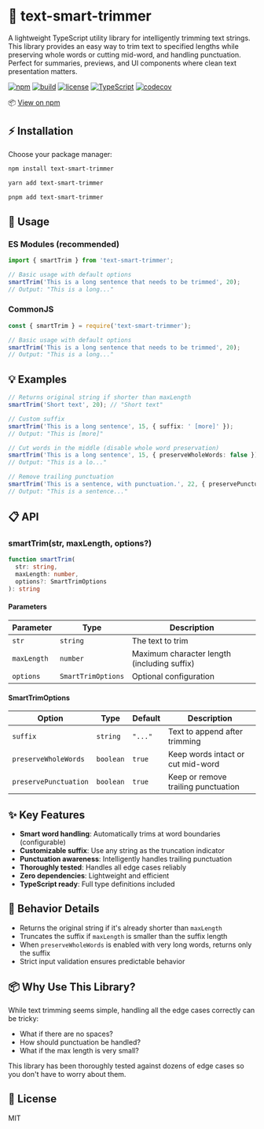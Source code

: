 # 📝 text-smart-trimmer

A lightweight TypeScript utility library for intelligently trimming text strings. This library provides an easy way to trim text to specified lengths while preserving whole words or cutting mid-word, and handling punctuation. Perfect for summaries, previews, and UI components where clean text presentation matters.

[![npm](https://img.shields.io/npm/v/text-smart-trimmer)](https://www.npmjs.com/package/text-smart-trimmer)
[![build](https://img.shields.io/github/actions/workflow/status/vaidehimani/text-smart-trimmer/ci.yml?branch=main)](https://github.com/vaidehimani/text-smart-trimmer/actions)
[![license](https://img.shields.io/github/license/vaidehimani/text-smart-trimmer)](LICENSE)
[![TypeScript](https://img.shields.io/badge/TypeScript-supported-blue?logo=typescript)](tsconfig.json)
[![codecov](https://codecov.io/gh/vaidehimani/text-smart-trimmer/branch/main/graph/badge.svg)](https://codecov.io/gh/vaidehimani/text-smart-trimmer)


📦 [View on npm](https://www.npmjs.com/package/text-smart-trimmer)

## ⚡ Installation

Choose your package manager:

```bash
npm install text-smart-trimmer
```

```bash
yarn add text-smart-trimmer
```

```bash
pnpm add text-smart-trimmer
```

## 🚀 Usage

### ES Modules (recommended)

```typescript
import { smartTrim } from 'text-smart-trimmer';

// Basic usage with default options
smartTrim('This is a long sentence that needs to be trimmed', 20);
// Output: "This is a long..."
```

### CommonJS

```javascript
const { smartTrim } = require('text-smart-trimmer');

// Basic usage with default options
smartTrim('This is a long sentence that needs to be trimmed', 20);
// Output: "This is a long..."
```

## 💡 Examples

```typescript
// Returns original string if shorter than maxLength
smartTrim('Short text', 20); // "Short text"

// Custom suffix
smartTrim('This is a long sentence', 15, { suffix: ' [more]' });
// Output: "This is [more]"

// Cut words in the middle (disable whole word preservation)
smartTrim('This is a long sentence', 15, { preserveWholeWords: false });
// Output: "This is a lo..."

// Remove trailing punctuation
smartTrim('This is a sentence, with punctuation.', 22, { preservePunctuation: false });
// Output: "This is a sentence..."
```

## 📋 API

### smartTrim(str, maxLength, options?)

```typescript
function smartTrim(
  str: string,
  maxLength: number,
  options?: SmartTrimOptions
): string
```

#### Parameters

| Parameter | Type | Description |
|-----------|------|-------------|
| `str` | `string` | The text to trim |
| `maxLength` | `number` | Maximum character length (including suffix) |
| `options` | `SmartTrimOptions` | Optional configuration |

#### SmartTrimOptions

| Option | Type | Default | Description |
|--------|------|---------|-------------|
| `suffix` | `string` | `"..."` | Text to append after trimming |
| `preserveWholeWords` | `boolean` | `true` | Keep words intact or cut mid-word |
| `preservePunctuation` | `boolean` | `true` | Keep or remove trailing punctuation |

## ✨ Key Features

- **Smart word handling**: Automatically trims at word boundaries (configurable)
- **Customizable suffix**: Use any string as the truncation indicator
- **Punctuation awareness**: Intelligently handles trailing punctuation
- **Thoroughly tested**: Handles all edge cases reliably
- **Zero dependencies**: Lightweight and efficient
- **TypeScript ready**: Full type definitions included

## 🧩 Behavior Details

- Returns the original string if it's already shorter than `maxLength`
- Truncates the suffix if `maxLength` is smaller than the suffix length
- When `preserveWholeWords` is enabled with very long words, returns only the suffix
- Strict input validation ensures predictable behavior

## 📦 Why Use This Library?

While text trimming seems simple, handling all the edge cases correctly can be tricky:

- What if there are no spaces?
- How should punctuation be handled?
- What if the max length is very small?

This library has been thoroughly tested against dozens of edge cases so you don't have to worry about them.

## 📄 License

MIT